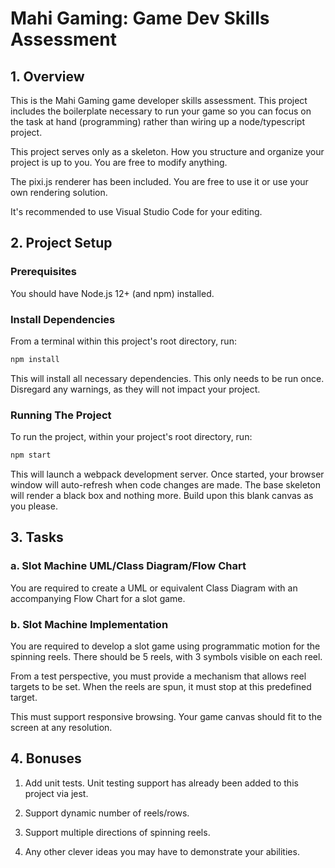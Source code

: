 # Mahi Gaming: Game Dev Skills Assessment

## 1. Overview

This is the Mahi Gaming game developer skills assessment. This project includes the boilerplate necessary to run your game so you can focus on the task at hand (programming) rather than wiring up a node/typescript project.

This project serves only as a skeleton. How you structure and organize your project is up to you. You are free to modify anything.

The pixi.js renderer has been included. You are free to use it or use your own rendering solution.

It's recommended to use Visual Studio Code for your editing.

## 2. Project Setup

### Prerequisites

You should have Node.js 12+ (and npm) installed.

### Install Dependencies

From a terminal within this project's root directory, run:

```sh
npm install
```

This will install all necessary dependencies. This only needs to be run once. Disregard any warnings, as they will not impact your project.

### Running The Project

To run the project, within your project's root directory, run:

```sh
npm start
```

This will launch a webpack development server. Once started, your browser window will auto-refresh when code changes are made.
The base skeleton will render a black box and nothing more. Build upon this blank canvas as you please.

## 3. Tasks

### a. Slot Machine UML/Class Diagram/Flow Chart

You are required to create a UML or equivalent Class Diagram with an accompanying Flow Chart for a slot game.

### b. Slot Machine Implementation

You are required to develop a slot game using programmatic motion for the spinning reels. There should be 5 reels, with 3 symbols visible on each reel.

From a test perspective, you must provide a mechanism that allows reel targets to be set. When the reels are spun, it must stop at this predefined target.

This must support responsive browsing. Your game canvas should fit to the screen at any resolution.

## 4. Bonuses

1. Add unit tests. Unit testing support has already been added to this project via jest.

2. Support dynamic number of reels/rows.

3. Support multiple directions of spinning reels.

4. Any other clever ideas you may have to demonstrate your abilities.

